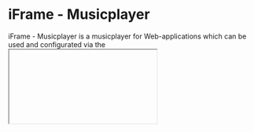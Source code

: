 # iFrame - Musicplayer

iFrame - Musicplayer is a musicplayer for Web-applications which can be used and configurated via the <iframe>-tag

  - Easy use
  - Completely free
  - Great browser-compability

# How to use

It's easy just include the files on your server and use an iFrame to include it on a website.
This would create a clean musicplayer:
```html
<iframe height="900" width="1600" src="your_path_to_player/mp3/"></iframe>
```
It's possible to use it via my website too:
```html
<iframe height="900" width="1600" src="https://iframe.kriebel.ddnsfree.com/music/?src=<url to soundfile>">
```
But this option only provides support of using URL as filesource.

# Configuration
This player wouldn't show anything because he doesn't know which file, so we need to configure it
The configuration is made by using a query-string:
```html
<iframe height="900" width="1600" src="mp3/?src=./media/?src=./media/test.mp3"></iframe>
```
This would create a player for the file at "your_path_to_player/mp3/media/test.mp3" which is actually the default configuration.

There are several options to use.
| Parameter | Type          | Description                                       | Default value         |
| ---       | ---           | ---                                               | ---                   |
| src       | `String`      | path to dir - can be url, absolute or relative    | `"./media/test.mp3"`  |
| dl        | `boolean`     | display of download button                        | `false`               |
| t         | `int / String`| style type that can be used more infos at styling | `1`                   | 

Example of full configurated player:
```html
<iframe height="900" width="1600" src="mp3/?src=./media/test.mp3&t=1&dl=true"></iframe>
```

and would create following mediaplayer:
![https://iframe.kriebel.ddnsfree.com/music/?src=./media/test.mp3&t=1&dl=true](https://kriebel.ddnsfree.com/media/images/other/mp3_screenshot.jpg)

# Styling

It is possible to create own CSS or edit the default.
The player gets its stylesheets from `./css/1.css` file by default.
By editing it you can edit the default styling.
Another option is to add a new CSS file into that directory and set the t-parameter to filename.

Example:
| Filename  | Query     |
| ---       | ---       |
| blabla.css| t=blabla  |
| 2.css     | t=2       |

# License
Take a look into LICENSE file
